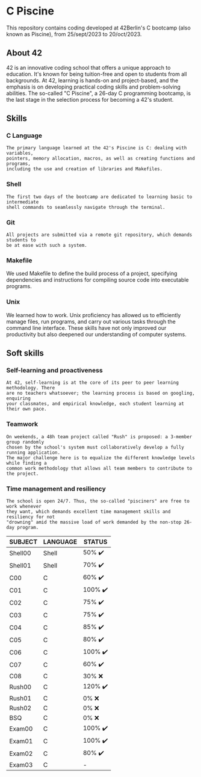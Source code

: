 # C Piscine
This repository contains coding developed at 42Berlin's C bootcamp (also known as Piscine), from 25/sept/2023 to 20/oct/2023.

## About 42

42 is an innovative coding school that offers a unique approach to education.
 It's known for being tuition-free and open to students from all backgrounds. 
At 42, learning is hands-on and project-based, and the emphasis 
is on developing practical coding skills and problem-solving abilities.
The so-called "C Piscine", a 26-day C programming bootcamp,
is the last stage in the selection process for becoming a 42's student.

## Skills

### C Language
	The primary language learned at the 42's Piscine is C: dealing with variables,
	pointers, memory allocation, macros, as well as creating functions and programs,
	including the use and creation of libraries and Makefiles.

### Shell
	The first two days of the bootcamp are dedicated to learning basic to intermediate
	shell commands to seamlessly navigate through the terminal.

### Git
	All projects are submitted via a remote git repository, which demands students to
	be at ease with such a system.
 
### Makefile
We used Makefile to define the build process of a project,
	specifying dependencies and instructions for compiling source code into executable programs.
 
### Unix
We learned how to work. Unix proficiency has allowed us to efficiently manage files,
	run programs, and carry out various tasks through the command line interface. 
	These skills have not only improved our productivity but also deepened our understanding of computer systems.

## Soft skills

### Self-learning and proactiveness
	At 42, self-learning is at the core of its peer to peer learning methodology. There
	are no teachers whatsoever; the learning process is based on googling, enquiring
	your classmates, and empirical knowledge, each student learning at their own pace.

### Teamwork
	On weekends, a 48h team project called "Rush" is proposed: a 3-member group randomly
	chosen by the school's system must collaboratively develop a fully running application.
	The major challenge here is to equalize the different knowledge levels while finding a
	common work methodology that allows all team members to contribute to the project.

### Time management and resiliency
	The school is open 24/7. Thus, the so-called "pisciners" are free to work whenever
	they want, which demands excellent time management skills and resiliency for not
	"drowning" amid the massive load of work demanded by the non-stop 26-day program.

| SUBJECT | LANGUAGE | STATUS |
| -------- | -------- |-------- |
| Shell00 | Shell | 50% ✔️ |
| Shell01 | Shell | 70% ✔️ |
| C00 | C | 60% ✔️ |
| C01 | C | 100% ✔️ |
| C02 | C | 75% ✔️ |
| C03 | C | 75% ✔️ |
| C04 | C | 85% ✔️ |
| C05 | C | 80% ✔️ |
| C06 | C | 100% ✔️ |
| C07 | C | 60% ✔️ |
| C08 | C | 30% ❌ |
| Rush00 | C | 120% ✔️ |
| Rush01 | C | 0% ❌ |
| Rush02 | C | 0% ❌ |
| BSQ | C | 0% ❌ |
| Exam00 | C | 100% ✔️ |
| Exam01 | C | 100% ✔️ |
| Exam02 | C | 80% ✔️ |
| Exam03 | C | - |
